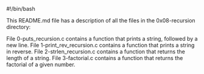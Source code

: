 #!/bin/bash

This README.md file has a description of all the files in the 0x08-recursion directory:

File 0-puts_recursion.c contains a function that prints a string, followed by a new line.
File 1-print_rev_recursion.c contains a function that prints a string in reverse.
File 2-strlen_recursion.c contains a function that returns the length of a string.
File 3-factorial.c contains a function that returns the factorial of a given number.
